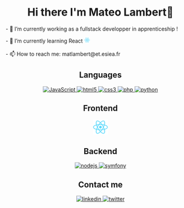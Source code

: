 <h1 align="center">Hi there I'm <b>Mateo Lambert</b>👋</h1>
<p>
  - 🔭 I’m currently working as a fullstack developper in apprenticeship ! <br>
<div>- 🌱 I’m currently learning React <img height="15" width="15" position="relative" bottom="-2px" left="6px" src="https://raw.githubusercontent.com/devicons/devicon/master/icons/react/react-original.svg"
      alt="angular"/></div><br>
- 📫 How to reach me: matlambert@et.esiea.fr<br>
</p>

<h2 align="center">Languages</h2>
<p align = "center">
  <a href="https://developer.mozilla.org/en-US/docs/Web/JavaScript" target="_blank">
    <img src="https://img.shields.io/badge/Javascript-F7DF1E.svg?style=for-the-badge&logo=javascript&logoColor=black" 
      alt="JavaScript"/>
  </a>
  <a href="https://www.w3.org/html/" target="_blank"> 
    <img src="https://img.shields.io/badge/html5-E34F26.svg?style=for-the-badge&logo=html5&logoColor=white"
      alt="html5"/> 
  </a>
  <a href="https://www.w3schools.com/css/" target="_blank">
    <img src="https://img.shields.io/badge/css3-1572B6.svg?style=for-the-badge&logo=css3&logoColor=white"
      alt="css3"/>
  </a>
  <a href="https://www.php.net/" target="_blank">
    <img src="https://img.shields.io/badge/Php-777BB4.svg?style=for-the-badge&logo=php&logoColor=white"
      alt="php"/>
  </a>
  <a href="https://www.python.org/" target="_blank">
    <img src="https://img.shields.io/badge/python-3776AB.svg?style=for-the-badge&logo=python&logoColor=white" 
      alt="python"/>
  </a>
</p>
<h2 align="center">Frontend</h2>
<p align="center">
 
  <a href="https://fr.legacy.reactjs.org/" target="_blank">
     <img  height="40" width="40" src="https://raw.githubusercontent.com/devicons/devicon/master/icons/react/react-original.svg"
      alt="angular"/>
  </a>
</p>

<h2 align="center">Backend</h2>
<p align="center">
  <a href="https://nodejs.org" target="_blank"> 
    <img src="https://img.shields.io/badge/node.js-43853D.svg?style=for-the-badge&logo=nodedotjs&logoColor=white" alt="nodejs"/> 
  </a>
  <a href="https://symfony.com/" target="_blank"> 
    <img src="https://img.shields.io/badge/symfony-%23000000.svg?style=for-the-badge&logo=symfony&logoColor=white" alt="symfony"/> 
  </a>
</p>

<h2 align="center">Contact me</h2>

<div style="margin-top:10px" align="center">
  <div>
    <a  href="https://www.linkedin.com/in/mat%C3%A9o-lambert-4034b9210/" target="_blank">
      <img src="https://img.shields.io/badge/LinkedIn-0A66C2.svg?style=for-the-badge&logo=linkedin&logoColor=white" alt="linkedin"/>
    </a>
    <a href="https://twitter.com/LbrtMateo/" target="_blank">
      <img src="https://img.shields.io/badge/Twitter-1DA1F2.svg?style=for-the-badge&logo=twitter&logoColor=white" alt="twitter"/>
    </a>
    
  </div>
</div>

<!--
**mxttttt/mxttttt** is a ✨ _special_ ✨ repository because its `README.md` (this file) appears on your GitHub profile.

Here are some ideas to get you started:

- 🔭 I’m currently working as a fullstack developper in apprenticeship ! 
- 🌱 I’m currently learning React :)
- 📫 How to reach me: matlambert@et.esiea.fr

-->
